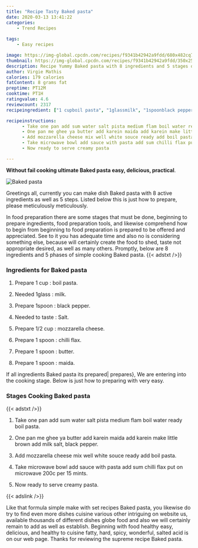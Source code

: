 ```yaml
---
title: "Recipe Tasty Baked pasta"
date: 2020-03-13 13:41:22
categories:
    - Trend Recipes
    
tags:
    - Easy recipes

image: https://img-global.cpcdn.com/recipes/f9341b42942a9fdd/680x482cq70/baked-pasta-recipe-main-photo.jpg
thumbnail: https://img-global.cpcdn.com/recipes/f9341b42942a9fdd/350x250cq70/baked-pasta-recipe-main-photo.jpg
description: Recipe Yummy Baked pasta with 8 ingredients and 5 stages of easy cooking.
author: Virgie Mathis
calories: 179 calories
fatContent: 8 grams fat
preptime: PT12M
cooktime: PT1H
ratingvalue: 4.6
reviewcount: 2317
recipeingredient: ["1 cupboil pasta", "1glassmilk", "1spoonblack pepper", "to tasteSalt", "1/2 cupmozzarella cheese", "1 spoonchilli flax", "1 spoonbutter", "1 spoonmaida"]

recipeinstructions: 
      - Take one pan add sum water salt pista medium flam boil water ready boil pasta 
      - One pan me ghee ya butter add karein maida add karein make little brown add milk salt black pepper 
      - Add mozzarella cheese mix well white souce ready add boil pasta 
      - Take microwave bowl add sauce with pasta add sum chilli flax put on microwave 200c per 15 mints 
      - Now ready to serve creamy pasta

---
```




**Without fail cooking ultimate Baked pasta easy, delicious, practical**. 


![Baked pasta](https://img-global.cpcdn.com/recipes/f9341b42942a9fdd/680x482cq70/baked-pasta-recipe-main-photo.jpg "Baked pasta")




Greetings all, currently you can make dish Baked pasta with 8 active ingredients as well as 5 steps. Listed below this is just how to prepare, please meticulously meticulously.

In food preparation there are some stages that must be done, beginning to prepare ingredients, food preparation tools, and likewise comprehend how to begin from beginning to food preparation is prepared to be offered and appreciated. See to it you has adequate time and also no is considering something else, because will certainly create the food to shed, taste not appropriate desired, as well as many others. Promptly, below are 8 ingredients and 5 phases of simple cooking Baked pasta.
{{< adstxt />}}

### Ingredients for Baked pasta


1. Prepare 1 cup : boil pasta.

1. Needed 1glass : milk.

1. Prepare 1spoon : black pepper.

1. Needed to taste : Salt.

1. Prepare 1/2 cup : mozzarella cheese.

1. Prepare 1 spoon : chilli flax.

1. Prepare 1 spoon : butter.

1. Prepare 1 spoon : maida.



If all ingredients Baked pasta its prepared| prepares}, We are entering into the cooking stage. Below is just how to preparing with very easy.

### Stages Cooking Baked pasta

{{< adstxt />}}


1. Take one pan add sum water salt pista medium flam boil water ready boil pasta.



1. One pan me ghee ya butter add karein maida add karein make little brown add milk salt, black pepper.



1. Add mozzarella cheese mix well white souce ready add boil pasta.



1. Take microwave bowl add sauce with pasta add sum chilli flax put on microwave 200c per 15 mints.



1. Now ready to serve creamy pasta.





{{< adslink />}}

Like that formula simple make with set recipes Baked pasta, you likewise do try to find even more dishes cuisine various other intriguing on website us, available thousands of different dishes globe food and also we will certainly remain to add as well as establish. Beginning with food healthy easy, delicious, and healthy to cuisine fatty, hard, spicy, wonderful, salted acid is on our web page. Thanks for reviewing the supreme recipe Baked pasta.
